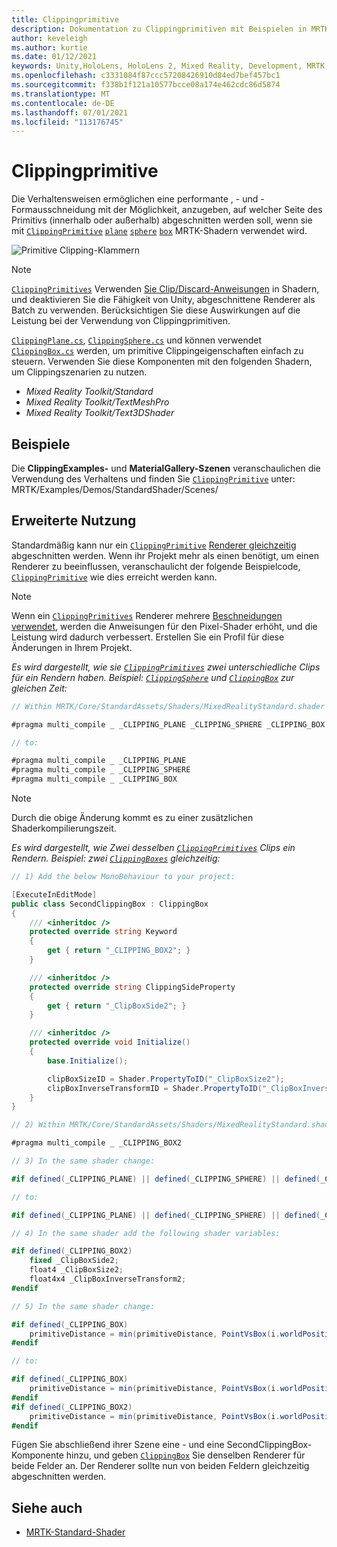 ```yaml
---
title: Clippingprimitive
description: Dokumentation zu Clippingprimitiven mit Beispielen in MRTK
author: keveleigh
ms.author: kurtie
ms.date: 01/12/2021
keywords: Unity,HoloLens, HoloLens 2, Mixed Reality, Development, MRTK, Clipping primitive,
ms.openlocfilehash: c3331084f87ccc57208426910d84ed7bef457bc1
ms.sourcegitcommit: f338b1f121a10577bcce08a174e462cdc86d5874
ms.translationtype: MT
ms.contentlocale: de-DE
ms.lasthandoff: 07/01/2021
ms.locfileid: "113176745"
---
```

# <a name="clipping-primitive"></a>Clippingprimitive

Die Verhaltensweisen ermöglichen eine performante , - und -Formausschneidung mit der Möglichkeit, anzugeben, auf welcher Seite des Primitivs (innerhalb oder außerhalb) abgeschnitten werden soll, wenn sie mit [`ClippingPrimitive`](xref:Microsoft.MixedReality.Toolkit.Utilities.ClippingPrimitive) [`plane`](xref:Microsoft.MixedReality.Toolkit.Utilities.ClippingPlane) [`sphere`](xref:Microsoft.MixedReality.Toolkit.Utilities.ClippingSphere) [`box`](xref:Microsoft.MixedReality.Toolkit.Utilities.ClippingBox) MRTK-Shadern verwendet wird.

![Primitive Clipping-Klammern](../images/mrtk-standard-shader/MRTK_PrimitiveClippingGizmos.gif)

> [!NOTE]
> [`ClippingPrimitives`](xref:Microsoft.MixedReality.Toolkit.Utilities.ClippingPrimitive) Verwenden [Sie Clip/Discard-Anweisungen](https://developer.download.nvidia.com/cg/clip.html) in Shadern, und deaktivieren Sie die Fähigkeit von Unity, abgeschnittene Renderer als Batch zu verwenden. Berücksichtigen Sie diese Auswirkungen auf die Leistung bei der Verwendung von Clippingprimitiven.

[`ClippingPlane.cs`](xref:Microsoft.MixedReality.Toolkit.Utilities.ClippingPlane), [`ClippingSphere.cs`](xref:Microsoft.MixedReality.Toolkit.Utilities.ClippingSphere) und können verwendet [`ClippingBox.cs`](xref:Microsoft.MixedReality.Toolkit.Utilities.ClippingBox) werden, um primitive Clippingeigenschaften einfach zu steuern. Verwenden Sie diese Komponenten mit den folgenden Shadern, um Clippingszenarien zu nutzen.

- *Mixed Reality Toolkit/Standard*
- *Mixed Reality Toolkit/TextMeshPro*
- *Mixed Reality Toolkit/Text3DShader*

## <a name="examples"></a>Beispiele

Die **ClippingExamples-** und **MaterialGallery-Szenen** veranschaulichen die Verwendung des Verhaltens und finden Sie [`ClippingPrimitive`](xref:Microsoft.MixedReality.Toolkit.Utilities.ClippingPrimitive) unter: MRTK/Examples/Demos/StandardShader/Scenes/

## <a name="advanced-usage"></a>Erweiterte Nutzung

Standardmäßig kann nur ein [`ClippingPrimitive`](xref:Microsoft.MixedReality.Toolkit.Utilities.ClippingPrimitive) [Renderer gleichzeitig](https://docs.unity3d.com/ScriptReference/Renderer.html) abgeschnitten werden. Wenn ihr Projekt mehr als einen benötigt, um einen Renderer zu beeinflussen, veranschaulicht der folgende Beispielcode, [`ClippingPrimitive`](xref:Microsoft.MixedReality.Toolkit.Utilities.ClippingPrimitive) wie dies erreicht werden kann. [](https://docs.unity3d.com/ScriptReference/Renderer.html)

> [!NOTE]
> Wenn ein [`ClippingPrimitives`](xref:Microsoft.MixedReality.Toolkit.Utilities.ClippingPrimitive) Renderer mehrere [Beschneidungen verwendet,](https://docs.unity3d.com/ScriptReference/Renderer.html) werden die Anweisungen für den Pixel-Shader erhöht, und die Leistung wird dadurch verbessert. Erstellen Sie ein Profil für diese Änderungen in Ihrem Projekt.

*Es wird dargestellt, wie sie [`ClippingPrimitives`](xref:Microsoft.MixedReality.Toolkit.Utilities.ClippingPrimitive) zwei unterschiedliche Clips für ein Rendern haben. Beispiel: [`ClippingSphere`](xref:Microsoft.MixedReality.Toolkit.Utilities.ClippingSphere) und [`ClippingBox`](xref:Microsoft.MixedReality.Toolkit.Utilities.ClippingBox) zur gleichen Zeit:*

```C#
// Within MRTK/Core/StandardAssets/Shaders/MixedRealityStandard.shader (or another MRTK shader) change:

#pragma multi_compile _ _CLIPPING_PLANE _CLIPPING_SPHERE _CLIPPING_BOX

// to:

#pragma multi_compile _ _CLIPPING_PLANE
#pragma multi_compile _ _CLIPPING_SPHERE
#pragma multi_compile _ _CLIPPING_BOX
```

> [!NOTE]
> Durch die obige Änderung kommt es zu einer zusätzlichen Shaderkompilierungszeit.

*Es wird dargestellt, wie Zwei desselben [`ClippingPrimitives`](xref:Microsoft.MixedReality.Toolkit.Utilities.ClippingPrimitive) Clips ein Rendern. Beispiel: zwei [`ClippingBoxes`](xref:Microsoft.MixedReality.Toolkit.Utilities.ClippingBox) gleichzeitig:*

```C#
// 1) Add the below MonoBehaviour to your project:

[ExecuteInEditMode]
public class SecondClippingBox : ClippingBox
{
    /// <inheritdoc />
    protected override string Keyword
    {
        get { return "_CLIPPING_BOX2"; }
    }

    /// <inheritdoc />
    protected override string ClippingSideProperty
    {
        get { return "_ClipBoxSide2"; }
    }

    /// <inheritdoc />
    protected override void Initialize()
    {
        base.Initialize();

        clipBoxSizeID = Shader.PropertyToID("_ClipBoxSize2");
        clipBoxInverseTransformID = Shader.PropertyToID("_ClipBoxInverseTransform2");
    }
}

// 2) Within MRTK/Core/StandardAssets/Shaders/MixedRealityStandard.shader (or another MRTK shader) add the following multi_compile pragma:

#pragma multi_compile _ _CLIPPING_BOX2

// 3) In the same shader change:

#if defined(_CLIPPING_PLANE) || defined(_CLIPPING_SPHERE) || defined(_CLIPPING_BOX)

// to:

#if defined(_CLIPPING_PLANE) || defined(_CLIPPING_SPHERE) || defined(_CLIPPING_BOX) || defined(_CLIPPING_BOX2)

// 4) In the same shader add the following shader variables:

#if defined(_CLIPPING_BOX2)
    fixed _ClipBoxSide2;
    float4 _ClipBoxSize2;
    float4x4 _ClipBoxInverseTransform2;
#endif

// 5) In the same shader change:

#if defined(_CLIPPING_BOX)
    primitiveDistance = min(primitiveDistance, PointVsBox(i.worldPosition.xyz, _ClipBoxSize.xyz, _ClipBoxInverseTransform) * _ClipBoxSide);
#endif

// to:

#if defined(_CLIPPING_BOX)
    primitiveDistance = min(primitiveDistance, PointVsBox(i.worldPosition.xyz, _ClipBoxSize.xyz, _ClipBoxInverseTransform) * _ClipBoxSide);
#endif
#if defined(_CLIPPING_BOX2)
    primitiveDistance = min(primitiveDistance, PointVsBox(i.worldPosition.xyz, _ClipBoxSize2.xyz, _ClipBoxInverseTransform2) * _ClipBoxSide2);
#endif
```

Fügen Sie abschließend ihrer Szene eine - und eine SecondClippingBox-Komponente hinzu, und geben [`ClippingBox`](xref:Microsoft.MixedReality.Toolkit.Utilities.ClippingBox) Sie denselben Renderer für beide Felder an. Der Renderer sollte nun von beiden Feldern gleichzeitig abgeschnitten werden.

## <a name="see-also"></a>Siehe auch

- [MRTK-Standard-Shader](mrtk-standard-shader.md)
